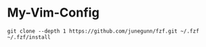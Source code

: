 # My-Vim-Config

```
git clone --depth 1 https://github.com/junegunn/fzf.git ~/.fzf
~/.fzf/install
```
